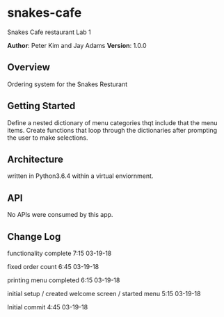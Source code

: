 # snakes-cafe
Snakes Cafe restaurant Lab 1


**Author**: Peter Kim and Jay Adams
**Version**: 1.0.0 

## Overview
Ordering system for the Snakes Resturant

## Getting Started
Define a nested dictionary of menu categories thqt include that the menu items.
Create functions that loop through the dictionaries after prompting the user to make selections. 

## Architecture
written in Python3.6.4 within a virtual enviornment. 

## API
No APIs were consumed by this app. 

## Change Log
functionality complete 7:15 03-19-18

fixed order count 6:45 03-19-18

printing menu completed 6:15 03-19-18
 
initial setup / created welcome screen / started menu 5:15 03-19-18
 
Initial commit 4:45 03-19-18


